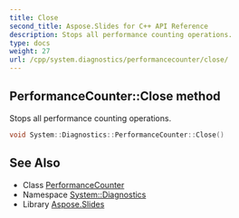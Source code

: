 ```yaml
---
title: Close
second_title: Aspose.Slides for C++ API Reference
description: Stops all performance counting operations.
type: docs
weight: 27
url: /cpp/system.diagnostics/performancecounter/close/
---
```

## PerformanceCounter::Close method


Stops all performance counting operations.

```cpp
void System::Diagnostics::PerformanceCounter::Close()
```

## See Also

* Class [PerformanceCounter](../)
* Namespace [System::Diagnostics](../../)
* Library [Aspose.Slides](../../../)
